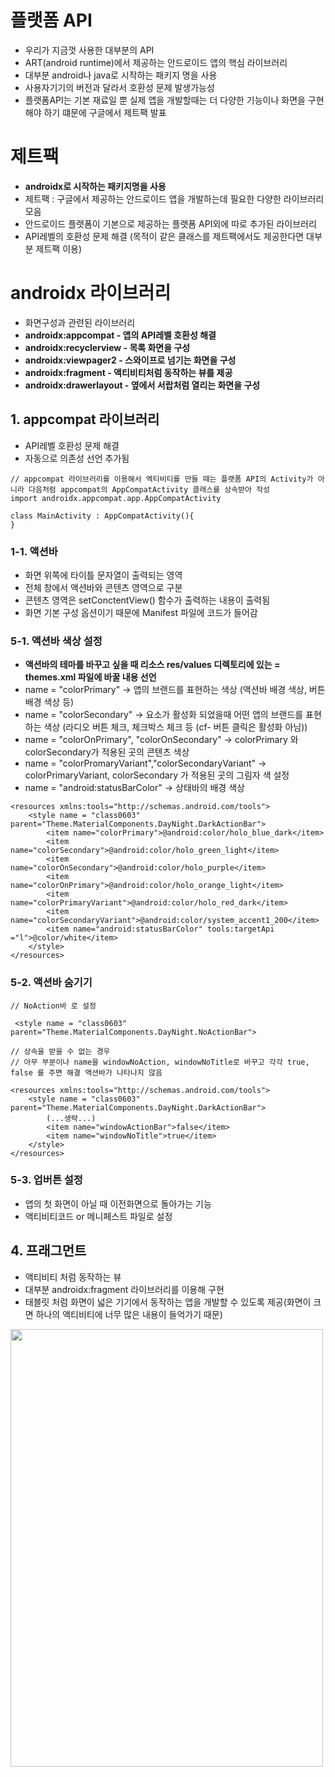 # 플랫폼 API
+ 우리가 지금껏 사용한 대부분의 API
+ ART(android runtime)에서 제공하는 안드로이드 앱의 핵심 라이브러리
+ 대부분 android나 java로 시작하는 패키지 명을 사용 
+ 사용자기기의 버전과 달라서 호환성 문제 발생가능성
+ 플랫폼API는 기본 재료일 뿐 실제 앱을 개발할때는 더 다양한 기능이나 화면을 구현해야 하기 떄문에 구글에서 제트팩 발표

# 제트팩
+ **androidx로 시작하는 패키지명을 사용**
+ 제트팩 : 구글에서 제공하는 안드로이드 앱을 개발하는데 필요한 다양한 라이브러리 모음
+ 안드로이드 플랫폼이 기본으로 제공하는 플랫폼 API외에 따로 추가된 라이브러리
+ API레벨의 호환성 문제 해결 (목적이 같은 클래스를 제트팩에서도 제공한다면 대부분 제트팩 이용)

# androidx 라이브러리
+ 화면구성과 관련된 라이브러리
+ **androidx:appcompat - 앱의 API레벨 호환성 해결**
+ **androidx:recyclerview - 목록 화면을 구성**
+ **androidx:viewpager2 - 스와이프로 넘기는 화면을 구성**
+ **androidx:fragment - 액티비티처럼 동작하는 뷰를 제공**
+ **androidx:drawerlayout - 옆에서 서랍처럼 열리는 화면을 구성**

## 1. appcompat 라이브러리
+ API레벨 호환성 문제 해결
+ 자동으로 의존성 선언 추가됨

```
// appcompat 라이브러리를 이용해서 엑티비티를 만들 때는 플랫폼 API의 Activity가 아니라 다음처럼 appcompat의 AppCompatActivity 클래스를 상속받아 작성
import androidx.appcompat.app.AppCompatActivity

class MainActivity : AppCompatActivity(){
}
```

### 1-1. 액션바 
+ 화면 위쪽에 타이틀 문자열이 출력되는 영역
+ 전체 창에서 액션바와 콘텐츠 영역으로 구분
+ 콘텐츠 영역은 setConctentView() 함수가 출력하는 내용이 출력됨
+ 화면 기본 구성 옵션이기 때문에 Manifest 파일에 코드가 들어감

### 5-1. 액션바 색상 설정
+ **액션바의 테마를 바꾸고 싶을 때 리소스 res/values 디렉토리에 있는 = themes.xml 파일에 바꿀 내용 선언**
+ name = "colorPrimary" -> 앱의 브랜드를 표현하는 색상 (액션바 배경 색상, 버튼 배경 색상 등)
+ name = "colorSecondary" -> 요소가 활성화 되었을때 어떤 앱의 브랜드를 표현하는 색상 (라디오 버튼 체크, 체크박스 체크 등 (cf- 버튼 클릭은 활성화 아님))
+ name = "colorOnPrimary", "colorOnSecondary"  -> colorPrimary 와 colorSecondary가 적용된 곳의 콘텐츠 색상
+ name = "colorPromaryVariant","colorSecondaryVariant" -> colorPrimaryVariant, colorSecondary 가 적용된 곳의 그림자 색 설정 
+ name = "android:statusBarColor" -> 상태바의 배경 색상 

```
<resources xmlns:tools="http://schemas.android.com/tools">
    <style name = "class0603" parent="Theme.MaterialComponents.DayNight.DarkActionBar">
        <item name="colorPrimary">@android:color/holo_blue_dark</item>
        <item name="colorSecondary">@android:color/holo_green_light</item>
        <item name="colorOnSecondary">@android:color/holo_purple</item>
        <item name="colorOnPrimary">@android:color/holo_orange_light</item>
        <item name="colorPrimaryVariant">@android:color/holo_red_dark</item>
        <item name="colorSecondaryVariant">@android:color/system_accent1_200</item>
        <item name="android:statusBarColor" tools:targetApi ="l">@color/white</item>
    </style>
</resources>
```
### 5-2. 액션바 숨기기

```
// NoAction바 로 설정

 <style name = "class0603" parent="Theme.MaterialComponents.DayNight.NoActionBar">   
```

```
// 상속을 받을 수 없는 경우
// 아무 부분이나 name을 windowNoAction, windowNoTitle로 바꾸고 각각 true, false 를 주면 해결 액션바가 나타나지 않음

<resources xmlns:tools="http://schemas.android.com/tools">
    <style name = "class0603" parent="Theme.MaterialComponents.DayNight.DarkActionBar">
        (...생략...)
        <item name="windowActionBar">false</item>
        <item name="windowNoTitle">true</item>
    </style>
</resources>

```

### 5-3. 업버튼 설정
+ 앱의 첫 화면이 아닐 때 이전화면으로 돌아가는 기능
+ 액티비티코드 or 메니페스트 파일로 설정

  

## 4. 프래그먼트
+ 액티비티 처럼 동작하는 뷰
+ 대부분 androidx:fragment 라이브러리를 이용해 구현
+ 태블릿 처럼 화면이 넓은 기기에서 동작하는 앱을 개발할 수 있도록 제공(화면이 크면 하나의 액티비티에 너무 많은 내용이 들억가기 때문)
<img src="https://github.com/jjhh1234/Buil_Study/assets/105401500/4d84ed0b-e439-4657-b993-b9071bd59e47" width="500" height="700">

